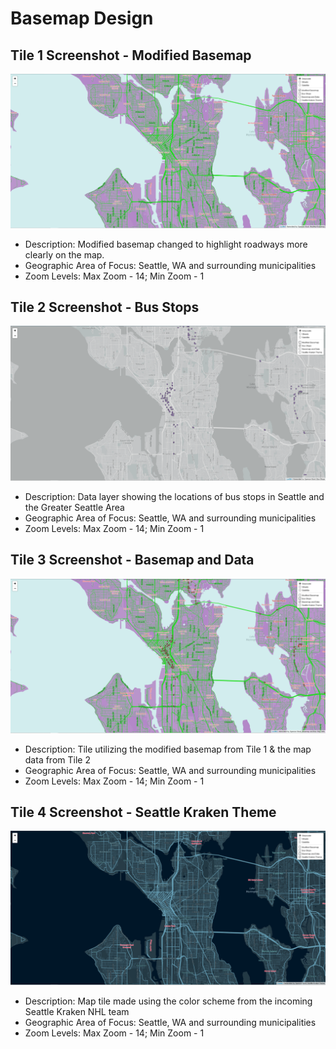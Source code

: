 # Basemap Design

## Tile 1 Screenshot - Modified Basemap

![Tile 1](/img/tile1.png)

- Description: Modified basemap changed to highlight roadways more clearly on the map.
- Geographic Area of Focus: Seattle, WA and surrounding municipalities
- Zoom Levels: Max Zoom - 14; Min Zoom - 1
## Tile 2 Screenshot - Bus Stops

![Tile 2](/img/tile2.png)

- Description: Data layer showing the locations of bus stops in Seattle and the Greater Seattle Area
- Geographic Area of Focus: Seattle, WA and surrounding municipalities
- Zoom Levels: Max Zoom - 14; Min Zoom - 1
## Tile 3 Screenshot - Basemap and Data

![Tile 3](/img/tile3.png)

- Description: Tile utilizing the modified basemap from Tile 1 & the map data from Tile 2
- Geographic Area of Focus: Seattle, WA and surrounding municipalities
- Zoom Levels: Max Zoom - 14; Min Zoom - 1
## Tile 4 Screenshot - Seattle Kraken Theme

![Tile 4](/img/tile4.png)

- Description: Map tile made using the color scheme from the incoming Seattle Kraken NHL team
- Geographic Area of Focus: Seattle, WA and surrounding municipalities
- Zoom Levels: Max Zoom - 14; Min Zoom - 1

